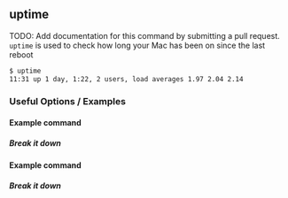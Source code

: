 ---
---

uptime
------
TODO: Add documentation for this command by submitting a pull request.
`uptime` is used to check how long your Mac has been on since the last reboot
~~~ bash
$ uptime
11:31 up 1 day, 1:22, 2 users, load averages 1.97 2.04 2.14
~~~

<!--more-->

### Useful Options / Examples

#### Example command

##### Break it down

#### Example command

##### Break it down
